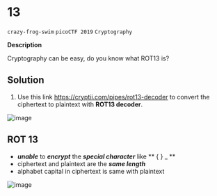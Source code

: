 # 13
`crazy-frog-swim`
`picoCTF 2019`
`Cryptography`

**Description**

Cryptography can be easy, do you know what ROT13 is?



## Solution
1.	Use this link https://cryptii.com/pipes/rot13-decoder to convert the ciphertext to plaintext with **ROT13 decoder**.

![image](https://user-images.githubusercontent.com/117136072/222320630-a83d9b6f-f1d2-4bb8-9d02-31b1706bcec8.png)



## ROT 13 

- ***unable*** to ***encrypt*** the ***special character*** like ** { } _ ** 
- ciphertext and plaintext are the ***same length*** 
- alphabet capital in ciphertext is same with plaintext 

![image](https://user-images.githubusercontent.com/117136072/222320898-d782766a-f3fa-485b-a9f3-cd7acfa86740.png)
